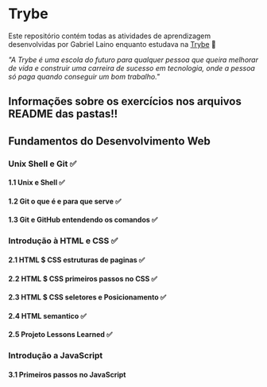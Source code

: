# Trybe


Este repositório contém todas as atividades de aprendizagem desenvolvidas por Gabriel Laino enquanto estudava na [Trybe](https://www.betrybe.com/) 🚀


_"A Trybe é uma escola do futuro para qualquer pessoa que queira melhorar de vida e construir uma carreira de sucesso em tecnologia, onde a pessoa só paga quando conseguir um bom trabalho."_

## Informações sobre os exercícios nos arquivos README das pastas!!


## Fundamentos do Desenvolvimento Web 

### Unix Shell e Git ✅
#### 1.1 Unix e Shell ✅
#### 1.2 Git o que é e para que serve ✅
#### 1.3 Git e GitHub entendendo os comandos ✅

### Introdução à HTML e CSS ✅
#### 2.1 HTML $ CSS estruturas de paginas ✅
#### 2.2 HTML $ CSS primeiros passos no CSS ✅
#### 2.3 HTML $ CSS seletores e Posicionamento ✅
#### 2.4 HTML semantico ✅
#### 2.5 Projeto Lessons Learned ✅

### Introdução a JavaScript
#### 3.1 Primeiros passos no JavaScript








